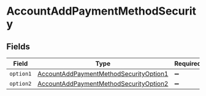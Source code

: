 # AccountAddPaymentMethodSecurity


## Fields

| Field                                                                                                       | Type                                                                                                        | Required                                                                                                    | Description                                                                                                 |
| ----------------------------------------------------------------------------------------------------------- | ----------------------------------------------------------------------------------------------------------- | ----------------------------------------------------------------------------------------------------------- | ----------------------------------------------------------------------------------------------------------- |
| `option1`                                                                                                   | [AccountAddPaymentMethodSecurityOption1](../../models/operations/AccountAddPaymentMethodSecurityOption1.md) | :heavy_minus_sign:                                                                                          | N/A                                                                                                         |
| `option2`                                                                                                   | [AccountAddPaymentMethodSecurityOption2](../../models/operations/AccountAddPaymentMethodSecurityOption2.md) | :heavy_minus_sign:                                                                                          | N/A                                                                                                         |